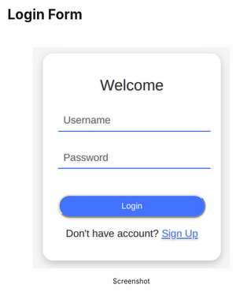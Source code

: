 # Login Form

<br>

<p align="center"> <img src ="./capture.png" /> </p>
<p align="center"> Screenshot </p>

